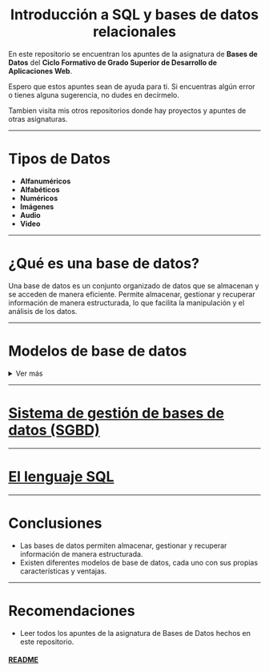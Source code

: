 
<div align="center">
  <h1>Introducción a SQL y bases de datos relacionales</h1>
</div>

En este repositorio se encuentran los apuntes de la asignatura de **Bases de Datos** del **Ciclo Formativo de Grado Superior de Desarrollo de Aplicaciones Web**.

Espero que estos apuntes sean de ayuda para ti. Si encuentras algún error o tienes alguna sugerencia, no dudes en decírmelo.

Tambien visita mis otros repositorios donde hay proyectos y apuntes de otras asignaturas.

---
# Tipos de Datos

- **Alfanuméricos**
- **Alfabéticos**
- **Numéricos**
- **Imágenes**
- **Audio**
- **Video**

---

# ¿Qué es una base de datos?

Una base de datos es un conjunto organizado de datos que se almacenan y se acceden de manera eficiente. Permite almacenar, gestionar y recuperar información de manera estructurada, lo que facilita la manipulación y el análisis de los datos.

---

# Modelos de base de datos

<details>
<summary>Ver más</summary>

- **Fichero plano** 
- **Jerárquico**
- **En red**
- **Relacional**
- **Orientado a objetos**
- **Híbridos**

___

### Modelo jerárquico

- Almacena las tablas jerárquicamente relacionadas entre sí.
- Las relaciones entre las tablas son una estructura de árbol.
- Relaciones padre-hijo.

___

### Modelo de red

- Las relaciones entre tablas son una estructura de red.
- Las tablas pueden tener más de un padre.


___

### [Modelo relacional](./Bases%20de%20datos%20relacionales.md)

- Los datos se almacenan en tablas relacionadas entre sí.

___

### Modelo de Base de Datos Orientado a Objetos

- Los datos se almacenan en objetos (los campos son atributos).
- Las clases describen objetos similares.
- Las clases se organizan en una jerarquía de clases como en la POO (pueden tener hijos que heredan sus características).

___

### Modelos de Base de Datos Híbridos

- Combinan características de diferentes modelos de base de datos.

</details>

---

# [Sistema de gestión de bases de datos (SGBD)](./Sistema%20de%20gestion%20de%20bases%20de%20datos.md)

---

# [El lenguaje SQL](./Lenguaje%20SQL.md)

---

# Conclusiones

- Las bases de datos permiten almacenar, gestionar y recuperar información de manera estructurada.
- Existen diferentes modelos de base de datos, cada uno con sus propias características y ventajas.

---

# Recomendaciones

- Leer todos los apuntes de la asignatura de Bases de Datos hechos en este repositorio.

#### [README](README.md)